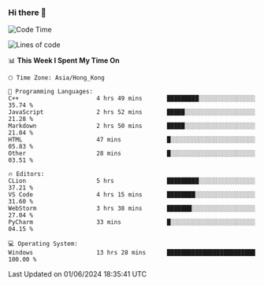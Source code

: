 ### Hi there 👋

<!--
**RoiexLee/RoiexLee** is a ✨ _special_ ✨ repository because its `README.md` (this file) appears on your GitHub profile.

Here are some ideas to get you started:

- 🔭 I’m currently working on ...
- 🌱 I’m currently learning ...
- 👯 I’m looking to collaborate on ...
- 🤔 I’m looking for help with ...
- 💬 Ask me about ...
- 📫 How to reach me: ...
- 😄 Pronouns: ...
- ⚡ Fun fact: ...
-->

<!--START_SECTION:waka-->
![Code Time](http://img.shields.io/badge/Code%20Time-558%20hrs%2024%20mins-blue)

![Lines of code](https://img.shields.io/badge/From%20Hello%20World%20I%27ve%20Written-38.4%20thousand%20lines%20of%20code-blue)

📊 **This Week I Spent My Time On** 

```text
🕑︎ Time Zone: Asia/Hong_Kong

💬 Programming Languages: 
C++                      4 hrs 49 mins       █████████░░░░░░░░░░░░░░░░   35.74 % 
JavaScript               2 hrs 52 mins       █████░░░░░░░░░░░░░░░░░░░░   21.28 % 
Markdown                 2 hrs 50 mins       █████░░░░░░░░░░░░░░░░░░░░   21.04 % 
HTML                     47 mins             █░░░░░░░░░░░░░░░░░░░░░░░░   05.83 % 
Other                    28 mins             █░░░░░░░░░░░░░░░░░░░░░░░░   03.51 % 

🔥 Editors: 
CLion                    5 hrs               █████████░░░░░░░░░░░░░░░░   37.21 % 
VS Code                  4 hrs 15 mins       ████████░░░░░░░░░░░░░░░░░   31.60 % 
WebStorm                 3 hrs 38 mins       ███████░░░░░░░░░░░░░░░░░░   27.04 % 
PyCharm                  33 mins             █░░░░░░░░░░░░░░░░░░░░░░░░   04.15 % 

💻 Operating System: 
Windows                  13 hrs 28 mins      █████████████████████████   100.00 % 
```


 Last Updated on 01/06/2024 18:35:41 UTC
<!--END_SECTION:waka-->
